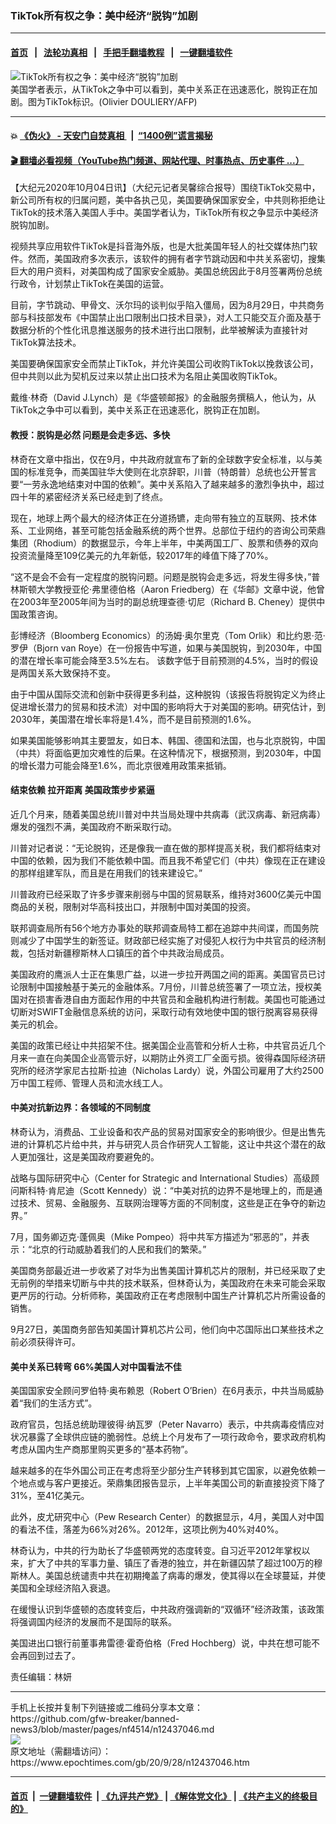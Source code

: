 ### TikTok所有权之争：美中经济“脱钩”加剧
------------------------

#### [首页](https://github.com/gfw-breaker/banned-news3/blob/master/README.md) &nbsp;&nbsp;|&nbsp;&nbsp; [法轮功真相](https://github.com/begood0513/basic/blob/master/README.md)  &nbsp;&nbsp;|&nbsp;&nbsp; [手把手翻墙教程](https://github.com/gfw-breaker/guides/wiki)  &nbsp;&nbsp;|&nbsp;&nbsp; [一键翻墙软件](https://github.com/gfw-breaker/nogfw/blob/master/README.md)  



<div><img alt="TikTok所有权之争：美中经济“脱钩”加剧" class="attachment-djy_600_400 size-djy_600_400 wp-post-image" src="https://i.epochtimes.com/assets/uploads/2020/09/000_1W96ID-600x400.jpg"/>
<div class="caption">
 美国学者表示，从TikTok之争中可以看到，美中关系正在迅速恶化，脱钩正在加剧。图为TikTok标识。(Olivier DOULIERY/AFP)
</div></div><hr/>

#### 💥 [《伪火》 - 天安门自焚真相 ](http://158.247.195.190:10000/videos/blog/weihuo.html)&nbsp; |&nbsp; [“1400例”谎言揭秘  ](http://158.247.195.190:10000/videos/blog/jiexi1400.html)

#### [ 🎬  翻墙必看视频（YouTube热门频道、网站代理、时事热点、历史事件 ...）](https://github.com/gfw-breaker/links/blob/master/banned.md)

<div><p>
 【大纪元2020年10月04日讯】（大纪元记者吴馨综合报导）围绕TikTok交易中，新公司所有权的归属问题，美中各执己见，美国要确保国家安全，中共则称拒绝让TikTok的技术落入美国人手中。美国学者认为，TikTok所有权之争显示中美经济脱钩加剧。
</p>
<p>
 视频共享应用软件TikTok是抖音海外版，也是大批美国年轻人的社交媒体热门软件。然而，美国政府多次表示，该软件的拥有者字节跳动因和中共关系密切，搜集巨大的用户资料，对美国构成了国家安全威胁。美国总统因此于8月签署两份总统行政令，计划禁止TikTok在美国的运营。
</p>
<p>
 目前，字节跳动、甲骨文、沃尔玛的谈判似乎陷入僵局，因为8月29日，中共商务部与科技部发布《中国禁止出口限制出口技术目录》，对人工只能交互介面及基于数据分析的个性化讯息推送服务的技术进行出口限制，此举被解读为直接针对TikTok算法技术。
</p>
<p>
 美国要确保国家安全而禁止TikTok，并允许美国公司收购TikTok以挽救该公司，但中共则以此为契机反过来以禁止出口技术为名阻止美国收购TikTok。
</p>
<p>
 戴维·林奇（David J.Lynch）是《华盛顿邮报》的金融服务撰稿人，他认为，从TikTok之争中可以看到，美中关系正在迅速恶化，脱钩正在加剧。
</p>
<h4>
 教授：脱钩是必然 问题是会走多远、多快
</h4>
<p>
 林奇在文章中指出，仅在9月，中共政府就宣布了新的全球数字安全标准，以与美国的标准竞争，而美国驻华大使则在北京辞职，川普（特朗普）总统也公开誓言要“一劳永逸地结束对中国的依赖”。美中关系陷入了越来越多的激烈争执中，超过四十年的紧密经济关系已经走到了终点。
</p>
<p>
 现在，地球上两个最大的经济体正在分道扬镳，走向带有独立的互联网、技术体系、工业网络，甚至可能包括金融系统的两个世界。总部位于纽约的咨询公司荣鼎集团（Rhodium）的数据显示，今年上半年，中美两国工厂、股票和债券的双向投资流量降至109亿美元的九年新低，较2017年的峰值下降了70%。
</p>
<p>
 “这不是会不会有一定程度的脱钩问题。问题是脱钩会走多远，将发生得多快，”普林斯顿大学教授亚伦·弗里德伯格（Aaron Friedberg）在《华邮》文章中说，他曾在2003年至2005年间为当时的副总统理查德·切尼（Richard B. Cheney）提供中国政策咨询。
</p>
<p>
 彭博经济（Bloomberg Economics）的汤姆·奥尔里克（Tom Orlik）和比约恩·范·罗伊（Bjorn van Roye）在一份报告中写道，如果与美国脱钩，到2030年，中国的潜在增长率可能会降至3.5%左右。 该数字低于目前预测的4.5%，当时的假设是两国关系大致保持不变。
</p>
<p>
 由于中国从国际交流和创新中获得更多利益，这种脱钩（该报告将脱钩定义为终止促进增长潜力的贸易和技术流）对中国的影响将大于对美国的影响。研究估计，到2030年，美国潜在增长率将是1.4%，而不是目前预测的1.6%。
</p>
<p>
 如果美国能够影响其主要盟友，如日本、韩国、德国和法国，也与北京脱钩，中国（中共）将面临更加灾难性的后果。在这种情况下，根据预测，到2030年，中国的增长潜力可能会降至1.6%，而北京很难用政策来抵销。
</p>
<h4>
 结束依赖 拉开距离 美国政策步步紧逼
</h4>
<p>
 近几个月来，随着美国总统川普对中共当局处理中共病毒（武汉病毒、新冠病毒）爆发的强烈不满，美国政府不断采取行动。
</p>
<p>
 川普对记者说：“无论脱钩，还是像我一直在做的那样提高关税，我们都将结束对中国的依赖，因为我们不能依赖中国。而且我不希望它们（中共）像现在正在建设的那样组建军队，而且是在用我们的钱来建设它。”
</p>
<p>
 川普政府已经采取了许多步骤来削弱与中国的贸易联系，维持对3600亿美元中国商品的关税，限制对华高科技出口，并限制中国对美国的投资。
</p>
<p>
 联邦调查局所有56个地方办事处的联邦调查局特工都在追踪中共间谍，而国务院则减少了中国学生的新签证。财政部已经实施了对侵犯人权行为中共官员的经济制裁，包括对新疆穆斯林人口镇压的首个中共政治局成员。
</p>
<p>
 美国政府的鹰派人士正在集思广益，以进一步拉开两国之间的距离。美国官员已讨论限制中国接触基于美元的金融体系。7月份，川普总统签署了一项立法，授权美国对在损害香港自由方面起作用的中共官员和金融机构进行制裁。美国也可能通过切断对SWIFT金融信息系统的访问，采取行动有效地使中国的银行脱离容易获得美元的机会。
</p>
<p>
 美国的政策已经让中共招架不住。据美国企业高管和分析人士称，中共官员近几个月来一直在向美国企业高管示好，以期防止外资工厂全面亏损。彼得森国际经济研究所的经济学家尼古拉斯·拉迪（Nicholas Lardy）说，外国公司雇用了大约2500万中国工程师、管理人员和流水线工人。
</p>
<h4>
 中美对抗新边界：各领域的不同制度
</h4>
<p>
 林奇认为，消费品、工业设备和农产品的贸易对国家安全的影响很少。但是出售先进的计算机芯片给中共，并与研究人员合作研究人工智能，这让中共这个潜在的敌人更加强壮，这是美国政府要避免的。
</p>
<p>
 战略与国际研究中心（Center for Strategic and International Studies）高级顾问斯科特·肯尼迪（Scott Kennedy）说：“中美对抗的边界不是地理上的，而是通过技术、贸易、金融服务、互联网治理等方面的不同制度，这些是正在争夺的新边界。”
</p>
<p>
 7月，国务卿迈克·蓬佩奥（Mike Pompeo）将中共军方描述为“邪恶的”，并表示：“北京的行动威胁着我们的人民和我们的繁荣。”
</p>
<p>
 美国商务部最近进一步收紧了对华为出售美国计算机芯片的限制，并已经采取了史无前例的举措来切断与中共的技术联系，但林奇认为，美国政府在未来可能会采取更严厉的行动。分析师称，美国政府正在考虑限制中国生产计算机芯片所需设备的销售。
</p>
<p>
 9月27日，美国商务部告知美国计算机芯片公司，他们向中芯国际出口某些技术之前必须获得许可。
</p>
<h4>
 美中关系已转弯 66%美国人对中国看法不佳
</h4>
<p>
 美国国家安全顾问罗伯特·奥布赖恩（Robert O’Brien）在6月表示，中共当局威胁着“我们的生活方式”。
</p>
<p>
 政府官员，包括总统助理彼得·纳瓦罗（Peter Navarro）表示，中共病毒疫情应对状况暴露了全球供应链的脆弱性。总统上个月发布了一项行政命令，要求政府机构考虑从国内生产商那里购买更多的“基本药物”。
</p>
<p>
 越来越多的在华外国公司正在考虑将至少部分生产转移到其它国家，以避免依赖一个地点或与客户更接近。荣鼎集团报告显示，上半年美国公司的新直接投资下降了31%，至41亿美元。
</p>
<p>
 此外，皮尤研究中心（Pew Research Center）的数据显示，4月，美国人对中国的看法不佳，落差为66%对26%。2012年，这项比例为40%对40%。
</p>
<p>
 林奇认为，中共的行为助长了华盛顿两党的态度转变。自习近平2012年掌权以来，扩大了中共的军事力量、镇压了香港的独立，并在新疆囚禁了超过100万的穆斯林人。美国总统谴责中共在初期掩盖了病毒的爆发，使其得以在全球蔓延，并使美国和全球经济陷入衰退。
</p>
<p>
 在缓慢认识到华盛顿的态度转变后，中共政府强调新的“双循环”经济政策，该政策将强调国内经济的发展而不是国际的联系。
</p>
<p>
 美国进出口银行前董事弗雷德·霍奇伯格（Fred Hochberg）说，中共在想可能不会再回到过去了。
</p>
<p>
 责任编辑：林妍
</p>
</div>
<hr/>
手机上长按并复制下列链接或二维码分享本文章：<br/>
https://github.com/gfw-breaker/banned-news3/blob/master/pages/nf4514/n12437046.md <br/>
<a href='https://github.com/gfw-breaker/banned-news3/blob/master/pages/nf4514/n12437046.md'><img src='https://github.com/gfw-breaker/banned-news3/blob/master/pages/nf4514/n12437046.md.png'/></a> <br/>
原文地址（需翻墙访问）：https://www.epochtimes.com/gb/20/9/28/n12437046.htm


------------------------
#### [首页](https://github.com/gfw-breaker/banned-news3/blob/master/README.md) &nbsp;|&nbsp; [一键翻墙软件](https://github.com/gfw-breaker/nogfw/blob/master/README.md) &nbsp;| [《九评共产党》](https://github.com/gfw-breaker/9ping.md/blob/master/README.md#九评之一评共产党是什么) | [《解体党文化》](https://github.com/gfw-breaker/jtdwh.md/blob/master/README.md) | [《共产主义的终极目的》](https://github.com/gfw-breaker/gczydzjmd.md/blob/master/README.md)


<img src='http://gfw-breaker.win/banned-news3/pages/nf4514/n12437046.md' width='0px' height='0px'/>